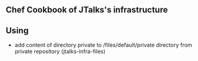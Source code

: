Chef Cookbook of JTalks's infrastructure
----

## Using

- add content of directory private to /files/default/private directory from private
  repository (jtalks-infra-files)